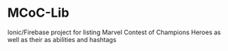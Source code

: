 # MCoC-Lib
Ionic/Firebase project for listing Marvel Contest of Champions Heroes as well as their as abilities and hashtags 
